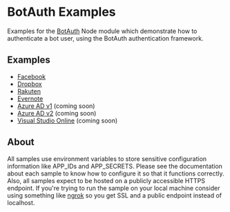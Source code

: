 # BotAuth Examples

Examples for the [BotAuth](https://github.com/MicrosoftDX/botauth) Node module which demonstrate how to authenticate a bot user, using the BotAuth authentication framework.  

## Examples
* [Facebook](facebook/)
* [Dropbox](dropbox/)
* [Rakuten](rakuten/)
* [Evernote](evernote/)
* [Azure AD v1](aadv1/) (coming soon)
* [Azure AD v2](aadv2/) (coming soon)
* [Visual Studio Online](vso/) (coming soon)

## About
All samples use environment variables to store sensitive configuration information like APP_IDs and APP_SECRETS.  Please see the documentation about each sample to know how to configure it so that it functions correctly.  Also, all samples expect to be hosted on a publicly accessible HTTPS endpoint. If you're trying to run the sample on your local machine consider using something like [ngrok](https://ngrok.io) so you get SSL and a public endpoint instead of localhost.
